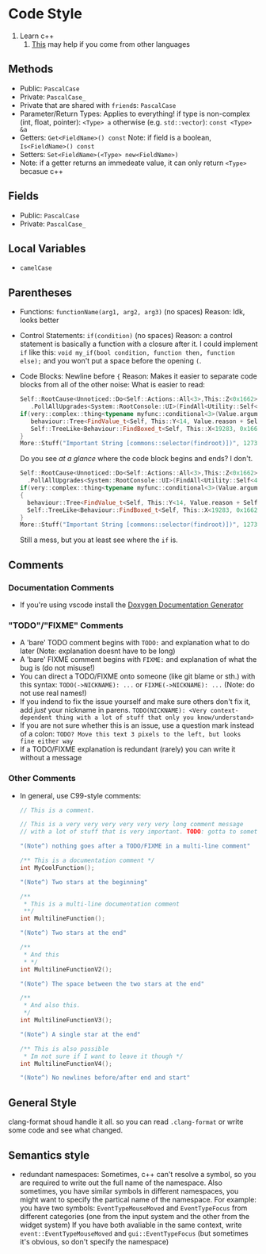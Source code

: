# Code Style

1. Learn c++
   1. [This][cpp_help1] may help if you come from other languages

## Methods

* Public: `PascalCase`
* Private: `PascalCase_`
* Private that are shared with `friend`s: `PascalCase`
* Parameter/Return Types: Applies to everything!
   if type is non-complex (int, float, pointer): `<Type> a`
   otherwise (e.g. `std::vector`): `const <Type> &a`
* Getters: `Get<FieldName>() const`
   Note: if field is a boolean, `Is<FieldName>() const`
* Setters: `Set<FieldName>(<Type> new<FieldName>)`
* Note: if a getter returns an immedeate value, it can only return `<Type>`
   becasue c++

## Fields

* Public: `PascalCase`
* Private: `PascalCase_`

## Local Variables

* `camelCase`

## Parentheses

* Functions: `functionName(arg1, arg2, arg3)` (no spaces)
   Reason: Idk, looks better
* Control Statements: `if(condition)` (no spaces)
   Reason: a control statement is basically a function with a closure after it.
   I could implement `if` like this: `void my_if(bool condition, function then, function else);`
   and you won't put a space before the opening `(`.
* Code Blocks: Newline before  `{`
   Reason: Makes it easier to separate code blocks from all of the other noise:
   What is easier to read:

   ```c++
   Self::RootCause<Unnoticed::Do<Self::Actions::All<3>,This::Z<0x1662>>>
      .PollAllUpgrades<System::RootConsole::UI>(FindAll<Utility::Self<4>>).GenerateInternalStateMachine(143);
   if(very::complex::thing<typename myfunc::conditional<3>(Value.argument + 3) == (Condition::V<17>)) {
      behaviour::Tree<FindValue_t<Self, This::Y<14, Value.reason + Self>>>::Generate<K13 == (this->ValuesT<3>().argument)>();
      Self::TreeLike<Behaviour::FindBoxed_t<Self, This::X<19283, 0x1662>>>.Poll<Console>(Logger::SelectAllMatching<this->Predicate<3>);
   }
   More::Stuff("Important String [commons::selector(findroot)])", 127382.28f 0x17283 + 7128372.2f & 3)
   ```

   Do you see *at a glance* where the code block begins and ends? I don't.

    ```c++
   Self::RootCause<Unnoticed::Do<Self::Actions::All<3>,This::Z<0x1662>>>
      .PollAllUpgrades<System::RootConsole::UI>(FindAll<Utility::Self<4>>).GenerateInternalStateMachine(143);
   if(very::complex::thing<typename myfunc::conditional<3>(Value.argument + 3) == (Condition::V<17>))
   {
      behaviour::Tree<FindValue_t<Self, This::Y<14, Value.reason + Self>>>::Generate<K13 == (this->ValuesT<3>().argument)>();
      Self::TreeLike<Behaviour::FindBoxed_t<Self, This::X<19283, 0x1662>>>.Poll<Console>(Logger::SelectAllMatching<this->Predicate<3>);
   }
   More::Stuff("Important String [commons::selector(findroot)])", 127382.28f 0x17283 + 7128372.2f & 3)
   ```

   Still a mess, but you at least see where the `if` is.

## Comments

### Documentation Comments

* If you're using vscode install the [Doxygen Documentation Generator](https://marketplace.visualstudio.com/items?itemName=cschlosser.doxdocgen)

### "TODO"/"FIXME" Comments

* A 'bare' TODO comment begins with `TODO:` and explanation what to do later (Note: explanation doesnt have to be long)
* A 'bare' FIXME comment begins with `FIXME:` and explanation of what the bug is (do not misuse!)
* You can direct a TODO/FIXME onto someone (like git blame or sth.) with this syntax:
  `TODO(->NICKNAME): ...` or `FIXME(->NICKNAME): ...` (Note: do not use real names!)
* If you indend to fix the issue yourself and make sure others don't fix it, add *just* your nickname in parens.
  `TODO(NICKNAME): <Very context-dependent thing with a lot of stuff that only you know/understand>`
* If you are not sure whether this is an issue, use a question mark instead
of a colon:
  `TODO? Move this text 3 pixels to the left, but looks fine either way`
* If a TODO/FIXME explanation is redundant (rarely) you can write it without a message

### Other Comments

* In general, use C99-style comments:

  ```c++
  // This is a comment.
  
  // This is a very very very very very very long comment message
  // with a lot of stuff that is very important. TODO: gotta to somethin'!

  "(Note^) nothing goes after a TODO/FIXME in a multi-line comment"

  /** This is a documentation comment */
  int MyCoolFunction();

  "(Note^) Two stars at the beginning"

  /**
   * This is a multi-line documentation comment
   **/
  int MultilineFunction();

  "(Note^) Two stars at the end"

  /**
   * And this
   * */
  int MultilineFunctionV2();

  "(Note^) The space between the two stars at the end"

  /**
   * And also this.
   */
  int MultilineFunctionV3();
  
  "(Note^) A single star at the end"

  /** This is also possible
   * Im not sure if I want to leave it though */
  int MultilineFunctionV4();
  
  "(Note^) No newlines before/after end and start"
  ```

## General Style

clang-format shoud handle it all.
so you can read `.clang-format` or
write some code and see what changed.

## Semantics style

* redundant namespaces:
  Sometimes, c++ can't resolve a symbol, so you are required to
  write out the full name of the namespace. Also sometimes, you
  have similar symbols in different namespaces, you might want
  to specify the partical name of the namespace. For example:
  you have two symbols: `EventTypeMouseMoved` and `EventTypeFocus`
  from  different categories (one from the input system and the
  other from the widget system) If you have both avaliable in
  the same context, write `event::EventTypeMouseMoved` and
  `gui::EventTypeFocus` (but sometimes it's obvious, so don't
  specify the namespace)

[cpp_help1]: https://stackoverflow.com/a/333964/9110517
